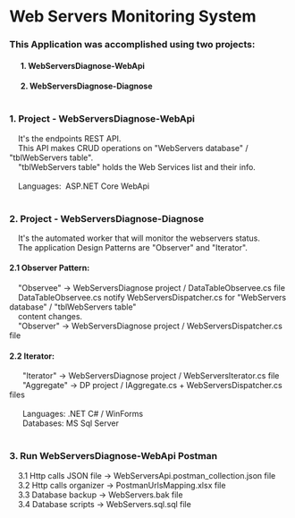# Web Servers Monitoring System

### This Application was accomplished using two projects: <br />
#### &nbsp; &nbsp; &nbsp;  1. WebServersDiagnose-WebApi <br />
#### &nbsp; &nbsp; &nbsp;  2. WebServersDiagnose-Diagnose <br /> <br />

### 1. Project - WebServersDiagnose-WebApi

&nbsp; &nbsp; It's the endpoints REST API. <br />
&nbsp; &nbsp; This API makes CRUD operations on "WebServers database" / "tblWebServers table". <br />
&nbsp; &nbsp; "tblWebServers table" holds the Web Services list and their info. <br /><br />
&nbsp; &nbsp; Languages:&nbsp; ASP.NET Core WebApi <br /><br />

### 2. Project - WebServersDiagnose-Diagnose

&nbsp; &nbsp; It's the automated worker that will monitor the webservers status. <br />
&nbsp; &nbsp; The application Design Patterns are "Observer" and "Iterator". <br />
  #### 2.1 Observer Pattern: 
  &nbsp; &nbsp;  "Observee" -> WebServersDiagnose project / DataTableObservee.cs file <br />
  &nbsp; &nbsp;  DataTableObservee.cs notify WebServersDispatcher.cs for 
    "WebServers database" / "tblWebServers table"  <br /> 
 &nbsp; &nbsp;  content changes.  <br />
  &nbsp; &nbsp;  "Observer" -> WebServersDiagnose project / WebServersDispatcher.cs file <br />
  #### 2.2 Iterator:
  &nbsp; &nbsp; &nbsp;  "Iterator" -> WebServersDiagnose project / WebServersIterator.cs file <br />
  &nbsp; &nbsp; &nbsp;  "Aggregate" -> DP project / IAggregate.cs + WebServersDispatcher.cs files <br /><br />
&nbsp; &nbsp; &nbsp; Languages: .NET C# / WinForms <br />
&nbsp; &nbsp; &nbsp; Databases: MS Sql Server <br /><br />

### 3. Run WebServersDiagnose-WebApi Postman

&nbsp; &nbsp; 3.1 Http calls JSON file -> WebServersApi.postman_collection.json file <br />
&nbsp; &nbsp; 3.2 Http calls organizer -> PostmanUrlsMapping.xlsx file <br />
&nbsp; &nbsp; 3.3 Database backup -> WebServers.bak file <br />
&nbsp; &nbsp; 3.4 Database scripts -> WebServers.sql.sql file <br />


